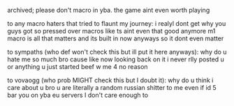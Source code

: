 archived; please don't macro in yba. the game aint even worth playing

to any macro haters that tried to flaunt my journey:
i realyl dont get why you guys got so pressed over macros like ts aint even that good anymore
m1 macro is all that matters and its built in now anyways so it dont even matter

to sympaths (who def won't check this but ill put it here anyways):
why do u hate me so much bro cause like now looking back on it i never rlly posted u or anything u just started beef w me 4 no reason

to vovaogg (who prob MIGHT check this but I doubt it):
why do u think i care about u bro u are literally a random russian shitter to me even if id 5 bar you on yba eu servers I don't care enough to
